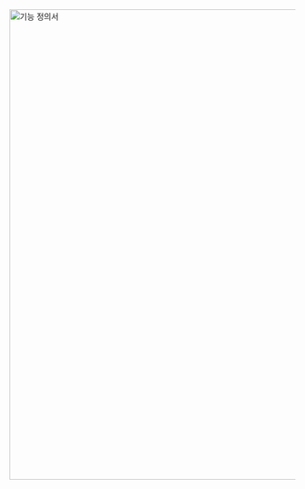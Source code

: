 <img width="828" alt="기능 정의서" src="https://user-images.githubusercontent.com/76759852/169007233-9f04d46c-282c-4ce5-a0ea-a67bc09236c1.png">
